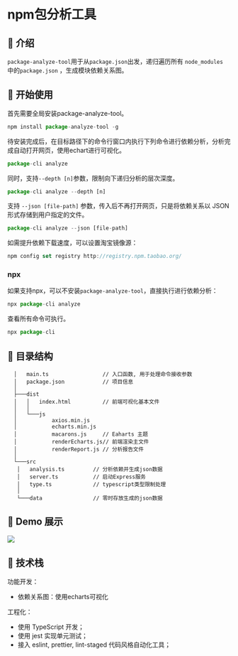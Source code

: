 # npm包分析工具

## 🌟 介绍

`package-analyze-tool`用于从`package.json`出发，递归遍历所有 `node_modules` 中的`package.json` ，生成模块依赖关系图。

## 🎉 开始使用

首先需要全局安装package-analyze-tool。

```js
npm install package-analyze-tool -g
```

待安装完成后，在目标路径下的命令行窗口内执行下列命令进行依赖分析，分析完成自动打开网页，使用echart进行可视化。

```js
package-cli analyze
```

同时，支持`--depth [n]`参数，限制向下递归分析的层次深度。

```js
package-cli analyze --depth [n]
```

支持 `--json [file-path]` 参数，传入后不再打开网页，只是将依赖关系以 JSON 形式存储到用户指定的文件。

```js
package-cli analyze --json [file-path]
```

如需提升依赖下载速度，可以设置淘宝镜像源：

```js
npm config set registry http://registry.npm.taobao.org/
```

### npx

如果支持npx，可以不安装`package-analyze-tool`，直接执行进行依赖分析：  

```js
npx package-cli analyze
```

查看所有命令可执行。

```js
npx package-cli
```

## 📝 目录结构

```
  │   main.ts                 // 入口函数, 用于处理命令接收参数
  │   package.json            // 项目信息
  │
  ├───dist
  │   │   index.html          // 前端可视化基本文件
  │   │
  │   └───js
  │           axios.min.js
  │           echarts.min.js
  │           macarons.js     // Eaharts 主题
  │           renderEcharts.js// 前端渲染主文件
  │           renderReport.js // 分析报告文件
  │
  └───src
   │   analysis.ts         // 分析依赖并生成json数据
   │   server.ts           // 启动Express服务
   │   type.ts             // typescript类型限制处理
   │
   └───data                // 零时存放生成的json数据
```

## 🎨 Demo 展示

![](https://e1wijx.us.aircodecdn.com/demo-preview.1690731191281_zihoj7txb4a.png)

## 🦄 技术栈

功能开发：
  - 依赖关系图：使用echarts可视化

工程化：
  - 使用 TypeScript 开发；
  - 使用 jest 实现单元测试；
  - 接入 eslint, prettier, lint-staged 代码风格自动化工具；